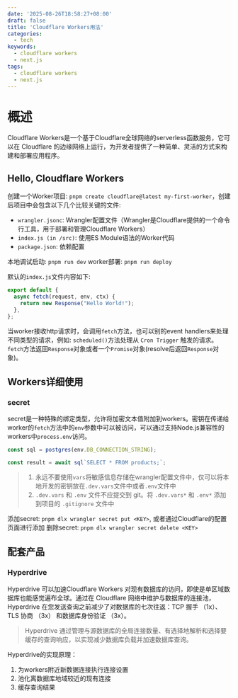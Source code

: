 ```yaml
---
date: '2025-08-26T18:58:27+08:00'
draft: false
title: 'Cloudflare Workers用法'
categories:
  - tech
keywords:
  - cloudflare workers
  - next.js
tags:
  - cloudflare workers
  - next.js
---
```


# 概述

Cloudflare Workers是一个基于Cloudflare全球网络的serverless函数服务，它可以在 Cloudflare 的边缘网络上运行，为开发者提供了一种简单、灵活的方式来构建和部署应用程序。

## Hello, Cloudflare Workers

创建一个Worker项目: `pnpm create cloudflare@latest my-first-worker`，创建后项目中会包含以下几个比较关键的文件:

+ `wrangler.jsonc`: Wrangler配置文件（Wrangler是Cloudflare提供的一个命令行工具，用于部署和管理Cloudflare Workers）
+ `index.js (in /src)`: 使用ES Module语法的Worker代码
+ `package.json`: 依赖配置

本地调试启动: `pnpm run dev`
worker部署: `pnpm run deploy`


默认的`index.js`文件内容如下:
```javascript
export default {
  async fetch(request, env, ctx) {
    return new Response("Hello World!");
  },
};
```

当worker接收http请求时，会调用`fetch`方法，也可以别的event handlers来处理不同类型的请求，例如: `scheduled()`方法处理从 `Cron Trigger` 触发的请求。
`fetch`方法返回`Response`对象或者一个`Promise`对象(resolve后返回`Response`对象)。

## Workers详细使用

### secret

secret是一种特殊的绑定类型，允许将加密文本值附加到workers。密钥在传递给worker的`fetch`方法中的`env`参数中可以被访问，可以通过支持Node.js兼容性的workers中`process.env`访问。

```javascript
const sql = postgres(env.DB_CONNECTION_STRING);

const result = await sql`SELECT * FROM products;`;
```

> 1. 永远不要使用`vars`将敏感信息存储在wrangler配置文件中，仅可以将本地开发的密钥放在`.dev.vars`文件中或者`.env`文件中
> 2. `.dev.vars` 和 `.env` 文件不应提交到 git。将 `.dev.vars*` 和 `.env*` 添加到项目的 `.gitignore` 文件中

添加secret: `pnpm dlx wrangler secret put <KEY>`, 或者通过Cloudflare的配置页面进行添加
删除secret: `pnpm dlx wrangler secret delete <KEY>`


## 配套产品

### Hyperdrive

Hyperdrive 可以加速Cloudflare Workers 对现有数据库的访问，即使是单区域数据库也能感觉遍布全球。通过在 Cloudflare 网络中维护与数据库的连接池，Hyperdrive 在您发送查询之前减少了对数据库的七次往返：TCP 握手 （1x）、TLS 协商 （3x） 和数据库身份验证 （3x）。

> Hyperdrive 通过管理与源数据库的全局连接数量、有选择地解析和选择要缓存的查询响应，以实现减少数据库负载并加速数据库查询。

Hyperdrive的实现原理：
1. 为workers附近新数据连接执行连接设置
2. 池化离数据库地域较近的现有连接
3. 缓存查询结果

